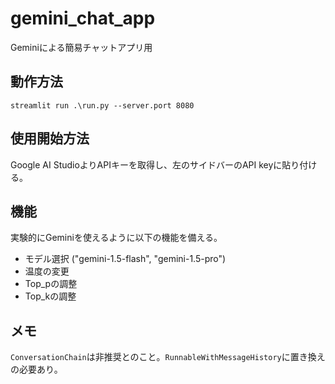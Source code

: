 # gemini_chat_app
Geminiによる簡易チャットアプリ用

## 動作方法
```
streamlit run .\run.py --server.port 8080
```
## 使用開始方法
Google AI StudioよりAPIキーを取得し、左のサイドバーのAPI keyに貼り付ける。

## 機能
実験的にGeminiを使えるように以下の機能を備える。
- モデル選択 ("gemini-1.5-flash", "gemini-1.5-pro")
- 温度の変更
- Top_pの調整
- Top_kの調整

## メモ
`ConversationChain`は非推奨とのこと。`RunnableWithMessageHistory`に置き換えの必要あり。